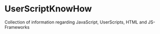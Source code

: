 # UserScriptKnowHow
Collection of information regarding JavaScript, UserScripts, HTML and JS-Frameworks
